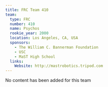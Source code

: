 ```yaml
---
title: FRC Team 410
team:
  type: FRC
  number: 410
  name: Psychos
  rookie_year: 2000
  location: Los Angeles, CA, USA
  sponsors:
    - The William C. Bannerman Foundation
    - USC
    - MaST High School
  links:
    Website: http://mastrobotics.tripod.com
---
```

No content has been added for this team